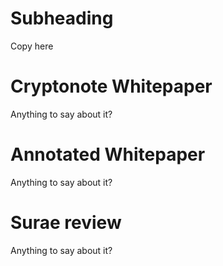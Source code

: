 # Subheading

Copy here

# Cryptonote Whitepaper

Anything to say about it?

# Annotated Whitepaper

Anything to say about it?

# Surae review

Anything to say about it?
